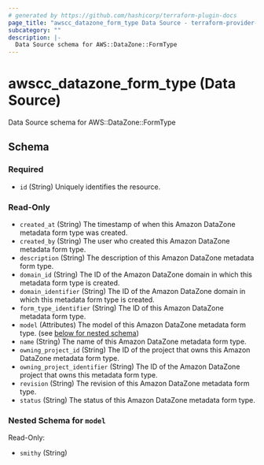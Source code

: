```yaml
---
# generated by https://github.com/hashicorp/terraform-plugin-docs
page_title: "awscc_datazone_form_type Data Source - terraform-provider-awscc"
subcategory: ""
description: |-
  Data Source schema for AWS::DataZone::FormType
---
```


# awscc_datazone_form_type (Data Source)

Data Source schema for AWS::DataZone::FormType



<!-- schema generated by tfplugindocs -->
## Schema

### Required

- `id` (String) Uniquely identifies the resource.

### Read-Only

- `created_at` (String) The timestamp of when this Amazon DataZone metadata form type was created.
- `created_by` (String) The user who created this Amazon DataZone metadata form type.
- `description` (String) The description of this Amazon DataZone metadata form type.
- `domain_id` (String) The ID of the Amazon DataZone domain in which this metadata form type is created.
- `domain_identifier` (String) The ID of the Amazon DataZone domain in which this metadata form type is created.
- `form_type_identifier` (String) The ID of this Amazon DataZone metadata form type.
- `model` (Attributes) The model of this Amazon DataZone metadata form type. (see [below for nested schema](#nestedatt--model))
- `name` (String) The name of this Amazon DataZone metadata form type.
- `owning_project_id` (String) The ID of the project that owns this Amazon DataZone metadata form type.
- `owning_project_identifier` (String) The ID of the Amazon DataZone project that owns this metadata form type.
- `revision` (String) The revision of this Amazon DataZone metadata form type.
- `status` (String) The status of this Amazon DataZone metadata form type.

<a id="nestedatt--model"></a>
### Nested Schema for `model`

Read-Only:

- `smithy` (String)
